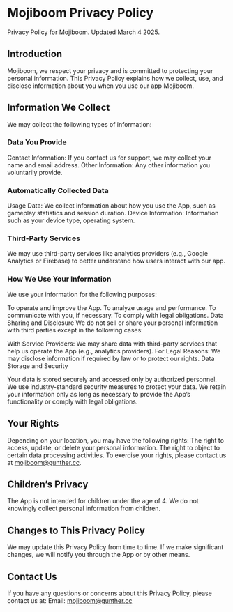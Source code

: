 # Mojiboom Privacy Policy
Privacy Policy for Mojiboom. Updated March 4 2025.

## Introduction
Mojiboom, we respect your privacy and is committed to protecting your personal information. This Privacy Policy explains how we collect, use, and disclose information about you when you use our app Mojiboom.

## Information We Collect
We may collect the following types of information:

### Data You Provide
Contact Information: If you contact us for support, we may collect your name and email address.
Other Information: Any other information you voluntarily provide. 

### Automatically Collected Data
Usage Data: We collect information about how you use the App, such as gameplay statistics and session duration.
Device Information: Information such as your device type, operating system. 

### Third-Party Services
We may use third-party services like analytics providers (e.g., Google Analytics or Firebase) to better understand how users interact with our app.

### How We Use Your Information
We use your information for the following purposes:

To operate and improve the App. To analyze usage and performance. To communicate with you, if necessary. To comply with legal obligations. Data Sharing and Disclosure
We do not sell or share your personal information with third parties except in the following cases:

With Service Providers: We may share data with third-party services that help us operate the App (e.g., analytics providers). 
For Legal Reasons: We may disclose information if required by law or to protect our rights. Data Storage and Security

Your data is stored securely and accessed only by authorized personnel. We use industry-standard security measures to protect your data. 
We retain your information only as long as necessary to provide the App’s functionality or comply with legal obligations.

## Your Rights
Depending on your location, you may have the following rights:
The right to access, update, or delete your personal information. The right to object to certain data processing activities. To exercise your rights, please contact us at mojiboom@gunther.cc.

## Children’s Privacy
The App is not intended for children under the age of 4. We do not knowingly collect personal information from children.

## Changes to This Privacy Policy
We may update this Privacy Policy from time to time. If we make significant changes, we will notify you through the App or by other means.

## Contact Us
If you have any questions or concerns about this Privacy Policy, please contact us at:
Email: mojiboom@gunther.cc
